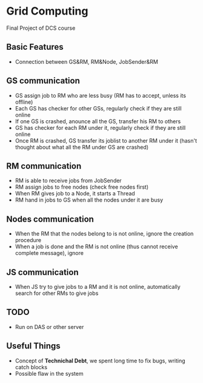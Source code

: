# Grid Computing
Final Project of DCS course

## Basic Features
- Connection between GS&RM, RM&Node, JobSender&RM


## GS communication
- GS assign job to RM who are less busy (RM has to accept, unless its offline)
- Each GS has checker for other GSs, regularly check if they are still online
- If one GS is crashed, anounce all the GS, transfer his RM to others
- GS has checker for each RM under it, regularly check if they are still online
- Once RM is crashed, GS transfer its joblist to another RM under it (hasn't thought about what all the RM under GS are crashed)

## RM communication
- RM is able to receive jobs from JobSender
- RM assign jobs to free nodes (check free nodes first)
- When RM gives job to a Node, it starts a Thread
- RM hand in jobs to GS when all the nodes under it are busy

## Nodes communication
- When the RM that the nodes belong to is not online, ignore the creation procedure
- When a job is done and the RM is not online (thus cannot receive complete message), ignore

## JS communication
- When JS try to give jobs to a RM and it is not online, automatically search for other RMs to give jobs

## TODO
- Run on DAS or other server

## Useful Things
- Concept of **Technichal Debt**, we spent long time to fix bugs, writing catch blocks
- Possible flaw in the system
